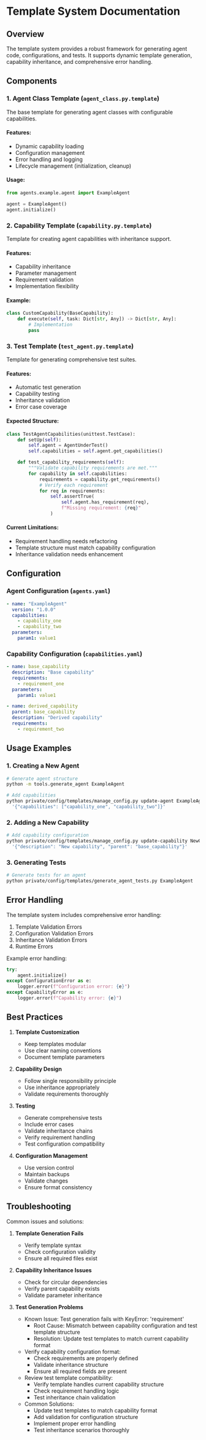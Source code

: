 # Template System Documentation

## Overview

The template system provides a robust framework for generating agent code, configurations, and tests. It supports dynamic template generation, capability inheritance, and comprehensive error handling.

## Components

### 1. Agent Class Template (`agent_class.py.template`)

The base template for generating agent classes with configurable capabilities.

#### Features:
- Dynamic capability loading
- Configuration management
- Error handling and logging
- Lifecycle management (initialization, cleanup)

#### Usage:
```python
from agents.example.agent import ExampleAgent

agent = ExampleAgent()
agent.initialize()
```

### 2. Capability Template (`capability.py.template`)

Template for creating agent capabilities with inheritance support.

#### Features:
- Capability inheritance
- Parameter management
- Requirement validation
- Implementation flexibility

#### Example:
```python
class CustomCapability(BaseCapability):
    def execute(self, task: Dict[str, Any]) -> Dict[str, Any]:
        # Implementation
        pass
```

### 3. Test Template (`test_agent.py.template`)

Template for generating comprehensive test suites.

#### Features:
- Automatic test generation
- Capability testing
- Inheritance validation
- Error case coverage

#### Expected Structure:
```python
class TestAgentCapabilities(unittest.TestCase):
    def setUp(self):
        self.agent = AgentUnderTest()
        self.capabilities = self.agent.get_capabilities()

    def test_capability_requirements(self):
        """Validate capability requirements are met."""
        for capability in self.capabilities:
            requirements = capability.get_requirements()
            # Verify each requirement
            for req in requirements:
                self.assertTrue(
                    self.agent.has_requirement(req),
                    f"Missing requirement: {req}"
                )
```

#### Current Limitations:
- Requirement handling needs refactoring
- Template structure must match capability configuration
- Inheritance validation needs enhancement

## Configuration

### Agent Configuration (`agents.yaml`)
```yaml
- name: "ExampleAgent"
  version: "1.0.0"
  capabilities:
    - capability_one
    - capability_two
  parameters:
    param1: value1
```

### Capability Configuration (`capabilities.yaml`)
```yaml
- name: base_capability
  description: "Base capability"
  requirements:
    - requirement_one
  parameters:
    param1: value1

- name: derived_capability
  parent: base_capability
  description: "Derived capability"
  requirements:
    - requirement_two
```

## Usage Examples

### 1. Creating a New Agent

```bash
# Generate agent structure
python -m tools.generate_agent ExampleAgent

# Add capabilities
python private/config/templates/manage_config.py update-agent ExampleAgent \
  '{"capabilities": ["capability_one", "capability_two"]}'
```

### 2. Adding a New Capability

```bash
# Add capability configuration
python private/config/templates/manage_config.py update-capability NewCapability \
  '{"description": "New capability", "parent": "base_capability"}'
```

### 3. Generating Tests

```bash
# Generate tests for an agent
python private/config/templates/generate_agent_tests.py ExampleAgent
```

## Error Handling

The template system includes comprehensive error handling:

1. Template Validation Errors
2. Configuration Validation Errors
3. Inheritance Validation Errors
4. Runtime Errors

Example error handling:
```python
try:
    agent.initialize()
except ConfigurationError as e:
    logger.error(f"Configuration error: {e}")
except CapabilityError as e:
    logger.error(f"Capability error: {e}")
```

## Best Practices

1. **Template Customization**
   - Keep templates modular
   - Use clear naming conventions
   - Document template parameters

2. **Capability Design**
   - Follow single responsibility principle
   - Use inheritance appropriately
   - Validate requirements thoroughly

3. **Testing**
   - Generate comprehensive tests
   - Include error cases
   - Validate inheritance chains
   - Verify requirement handling
   - Test configuration compatibility

4. **Configuration Management**
   - Use version control
   - Maintain backups
   - Validate changes
   - Ensure format consistency

## Troubleshooting

Common issues and solutions:

1. **Template Generation Fails**
   - Verify template syntax
   - Check configuration validity
   - Ensure all required files exist

2. **Capability Inheritance Issues**
   - Check for circular dependencies
   - Verify parent capability exists
   - Validate parameter inheritance

3. **Test Generation Problems**
   - Known Issue: Test generation fails with KeyError: 'requirement'
     * Root Cause: Mismatch between capability configuration and test template structure
     * Resolution: Update test templates to match current capability format
   - Verify capability configuration format:
     * Check requirements are properly defined
     * Validate inheritance structure
     * Ensure all required fields are present
   - Review test template compatibility:
     * Verify template handles current capability structure
     * Check requirement handling logic
     * Test inheritance chain validation
   - Common Solutions:
     * Update test templates to match capability format
     * Add validation for configuration structure
     * Implement proper error handling
     * Test inheritance scenarios thoroughly
